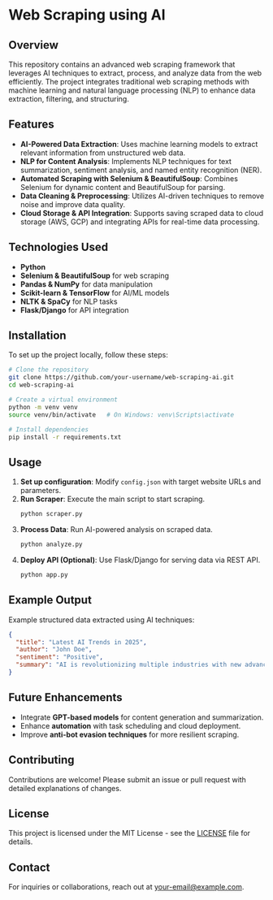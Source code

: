 # Web Scraping using AI

## Overview
This repository contains an advanced web scraping framework that leverages AI techniques to extract, process, and analyze data from the web efficiently. The project integrates traditional web scraping methods with machine learning and natural language processing (NLP) to enhance data extraction, filtering, and structuring.

## Features
- **AI-Powered Data Extraction**: Uses machine learning models to extract relevant information from unstructured web data.
- **NLP for Content Analysis**: Implements NLP techniques for text summarization, sentiment analysis, and named entity recognition (NER).
- **Automated Scraping with Selenium & BeautifulSoup**: Combines Selenium for dynamic content and BeautifulSoup for parsing.
- **Data Cleaning & Preprocessing**: Utilizes AI-driven techniques to remove noise and improve data quality.
- **Cloud Storage & API Integration**: Supports saving scraped data to cloud storage (AWS, GCP) and integrating APIs for real-time data processing.

## Technologies Used
- **Python**
- **Selenium & BeautifulSoup** for web scraping
- **Pandas & NumPy** for data manipulation
- **Scikit-learn & TensorFlow** for AI/ML models
- **NLTK & SpaCy** for NLP tasks
- **Flask/Django** for API integration

## Installation
To set up the project locally, follow these steps:

```bash
# Clone the repository
git clone https://github.com/your-username/web-scraping-ai.git
cd web-scraping-ai

# Create a virtual environment
python -m venv venv
source venv/bin/activate   # On Windows: venv\Scripts\activate

# Install dependencies
pip install -r requirements.txt
```

## Usage
1. **Set up configuration**: Modify `config.json` with target website URLs and parameters.
2. **Run Scraper**: Execute the main script to start scraping.
   ```bash
   python scraper.py
   ```
3. **Process Data**: Run AI-powered analysis on scraped data.
   ```bash
   python analyze.py
   ```
4. **Deploy API (Optional)**: Use Flask/Django for serving data via REST API.
   ```bash
   python app.py
   ```

## Example Output
Example structured data extracted using AI techniques:
```json
{
  "title": "Latest AI Trends in 2025",
  "author": "John Doe",
  "sentiment": "Positive",
  "summary": "AI is revolutionizing multiple industries with new advancements..."
}
```

## Future Enhancements
- Integrate **GPT-based models** for content generation and summarization.
- Enhance **automation** with task scheduling and cloud deployment.
- Improve **anti-bot evasion techniques** for more resilient scraping.

## Contributing
Contributions are welcome! Please submit an issue or pull request with detailed explanations of changes.

## License
This project is licensed under the MIT License - see the [LICENSE](LICENSE) file for details.

## Contact
For inquiries or collaborations, reach out at [your-email@example.com](mailto:your-email@example.com).


